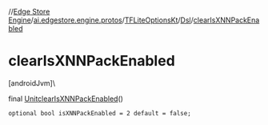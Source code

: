 //[Edge Store Engine](../../../../index.md)/[ai.edgestore.engine.protos](../../index.md)/[TFLiteOptionsKt](../index.md)/[Dsl](index.md)/[clearIsXNNPackEnabled](clear-is-x-n-n-pack-enabled.md)

# clearIsXNNPackEnabled

[androidJvm]\

final [Unit](https://kotlinlang.org/api/latest/jvm/stdlib/kotlin/-unit/index.html)[clearIsXNNPackEnabled](clear-is-x-n-n-pack-enabled.md)()

<code>optional bool isXNNPackEnabled = 2 default = false;</code>
